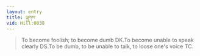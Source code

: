 ```yaml
---
layout: entry
title: ལྐུགས་
vid: Hill:0038
---
```

> To become foolish; to become dumb DK.To become unable to speak clearly DS.To be dumb, to be unable to talk, to loose one's voice TC.
